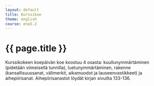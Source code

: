 ```yaml
---
layout: default
title: Kurssikoe
theme: english
course: ena5.2
---
```


<div class="container">
<div class="header-row">
<div class="main-header">
<h1>{{ page.title }}</h1>
</div>
</div>
<div class="content-row">
<div class="main-content">

Kurssikokeen koepäivän koe koostuu 4 osasta: kuullunymmärtäminen (pidetään viimeisellä tunnilla), luetunymmärtäminen,
rakenne (kansallisuussanat, välimerkit, aikamuodot ja lauseenvastikkeet) ja aihepiirisanat. Aihepiirisanastot löydät
kirjan sivuilta 133-136.

</div>
</div>
</div>
